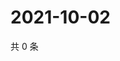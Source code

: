 # 2021-10-02

共 0 条

<!-- BEGIN WEIBO -->
<!-- 最后更新时间 Sat Oct 02 2021 04:00:37 GMT+0800 (China Standard Time) -->

<!-- END WEIBO -->
